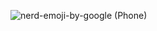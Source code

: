 ![nerd-emoji-by-google (Phone)](https://github.com/user-attachments/assets/feb6899d-9ee5-4e27-a20b-3b09bd0ec727)


<!--
**rdztr2020/rdztr2020** is a ✨ _special_ ✨ repository because its `README.md` (this file) appears on your GitHub profile.

Here are some ideas to get you started:

- 🔭 I’m currently working on ...
- 🌱 I’m currently learning ...
- 👯 I’m looking to collaborate on ...
- 🤔 I’m looking for help with ...
- 💬 Ask me about ...
- 📫 How to reach me: ...
- 😄 Pronouns: ...
- ⚡ Fun fact: ...
-->

